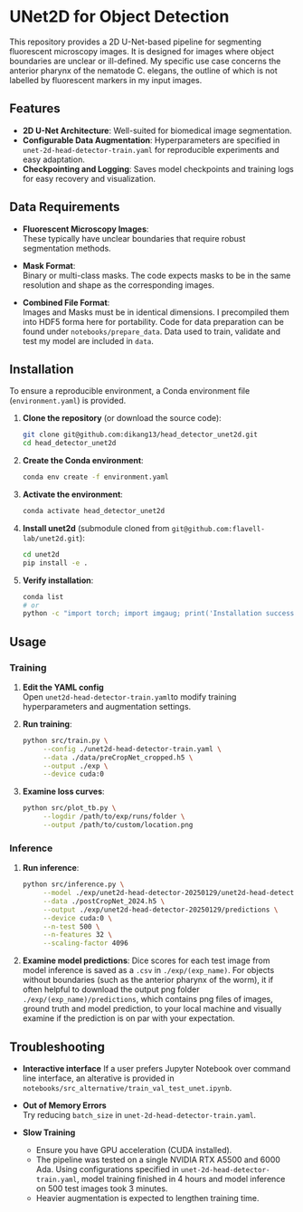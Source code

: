 # UNet2D for Object Detection

This repository provides a 2D U-Net-based pipeline for segmenting fluorescent microscopy images. It is designed for images where object boundaries are unclear or ill-defined. My specific use case concerns the anterior pharynx of the nematode C. elegans, the outline of which is not labelled by fluorescent markers in my input images.


## Features
- **2D U-Net Architecture**: Well-suited for biomedical image segmentation.
- **Configurable Data Augmentation**: Hyperparameters are specified in `unet-2d-head-detector-train.yaml` for reproducible experiments and easy adaptation.
- **Checkpointing and Logging**: Saves model checkpoints and training logs for easy recovery and visualization.


## Data Requirements

- **Fluorescent Microscopy Images**:  
  These typically have unclear boundaries that require robust segmentation methods.

- **Mask Format**:  
  Binary or multi-class masks. The code expects masks to be in the same resolution and shape as the corresponding images.

- **Combined File Format**:  
  Images and Masks must be in identical dimensions. I precompiled them into HDF5 forma here for portability. Code for data preparation can be found under `notebooks/prepare_data`. Data used to train, validate and test my model are included in `data`.


## Installation

To ensure a reproducible environment, a Conda environment file (`environment.yaml`) is provided.

1. **Clone the repository** (or download the source code):
   ```bash
   git clone git@github.com:dikang13/head_detector_unet2d.git
   cd head_detector_unet2d
   ```

2. **Create the Conda environment**:
   ```bash
   conda env create -f environment.yaml
   ```

3. **Activate the environment**:
   ```bash
   conda activate head_detector_unet2d
   ```

4. **Install unet2d** (submodule cloned from `git@github.com:flavell-lab/unet2d.git`):
   ```bash
   cd unet2d
   pip install -e .
   ```

5. **Verify installation**:
   ```bash
   conda list
   # or
   python -c "import torch; import imgaug; print('Installation successful!')"
   ```

## Usage

### Training

1. **Edit the YAML config**  
   Open `unet2d-head-detector-train.yaml`to modify training hyperparameters and augmentation settings.

2. **Run training**:
   ```bash
   python src/train.py \
        --config ./unet2d-head-detector-train.yaml \
        --data ./data/preCropNet_cropped.h5 \
        --output ./exp \
        --device cuda:0
   ```
     
3. **Examine loss curves**:
   ```bash
   python src/plot_tb.py \
        --logdir /path/to/exp/runs/folder \
        --output /path/to/custom/location.png
   ```   

### Inference

1. **Run inference**:
   ```bash
   python src/inference.py \
        --model ./exp/unet2d-head-detector-20250129/unet2d-head-detector-20250129_best.pt \
        --data ./postCropNet_2024.h5 \
        --output ./exp/unet2d-head-detector-20250129/predictions \
        --device cuda:0 \
        --n-test 500 \
        --n-features 32 \
        --scaling-factor 4096
   ```

2. **Examine model predictions**:
   Dice scores for each test image from model inference is saved as a `.csv` in `./exp/(exp_name)`. For objects without boundaries (such as the anterior pharynx of the worm), it if often helpful to download the output png folder `./exp/(exp_name)/predictions`, which contains png files of images, ground truth and model prediction, to your local machine and visually examine if the prediction is on par with your expectation.


## Troubleshooting
- **Interactive interface**
  If a user prefers Jupyter Notebook over command line interface, an alterative is provided in `notebooks/src_alternative/train_val_test_unet.ipynb`.
    
- **Out of Memory Errors**  
  Try reducing `batch_size` in `unet-2d-head-detector-train.yaml`.

- **Slow Training**  
  - Ensure you have GPU acceleration (CUDA installed).
  - The pipeline was tested on a single NVIDIA RTX A5500 and 6000 Ada. Using configurations specified in `unet-2d-head-detector-train.yaml`, model training finished in 4 hours and model inference on 500 test images took 3 minutes.
  - Heavier augmentation is expected to lengthen training time. 
